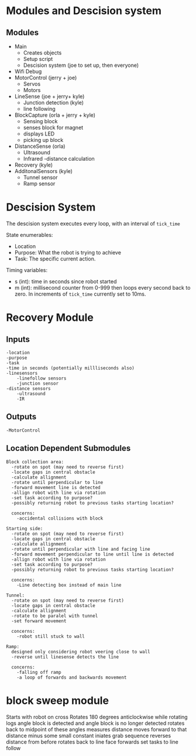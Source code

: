 # Modules and Descision system
## Modules
- Main
    - Creates objects
    - Setup script
    - Descision system (joe to set up, then everyone)
- Wifi Debug
- MotorControl (jerry + joe)
  - Servos
  - Motors
- LineSense (joe + jerry+ kyle)
    - Junction detection (kyle)
    - line following
- BlockCapture (orla + jerry + kyle)
    - Sensing block
    - senses block for magnet
    - displays LED
    - picking up block
- DistanceSense (orla)
    - Ultrasound
    - Infrared
    -distance calculation
- Recovery (kyle)
- AdditonalSensors (kyle)
  - Tunnel sensor
  - Ramp sensor

# Descision System
The descision system executes every loop, with an interval of `tick_time`

State enumerables:
 - Location
 - Purpose: What the robot is trying to achieve
 - Task: The specific current action.

 Timing variables:
 - s (int): time in seconds since robot started
 - m (int): millisecond counter from 0-999 then loops every second back to zero. In increments of `tick_time` currently set to 10ms.


# Recovery Module
  ## Inputs
    -location
    -purpose
    -task
    -time in seconds (potentially millliseconds also)
    -linesensors
        -linefollow sensors
        -junction sensor
    -distance sensors
        -ultrasound
        -IR

  ## Outputs
    -MotorControl

  ## Location Dependent Submodules

    Block collection area:
      -rotate on spot (may need to reverse first)
      -locate gaps in central obstacle
      -calculate allignment
      -rotate until perpendicular to line
      -forward movement line is detected
      -allign robot with line via rotation
      -set task according to purpose?
      -possibly returning robot to previous tasks starting location?
      
      concerns:
        -accidental collisions with block

    Starting side:
      -rotate on spot (may need to reverse first)
      -locate gaps in central obstacle
      -calculate allignment
      -rotate until perpendicular with line and facing line
      -forward movement perpendicular to line until line is detected
      -allign robot with line via rotation
      -set task according to purpose? 
      -possibly returning robot to previous tasks starting location?

      concerns:
        -Line detecting box instead of main line

    Tunnel:
      -rotate on spot (may need to reverse first)
      -locate gaps in central obstacle
      -calculate allignment
      -rotate to be paralel with tunnel
      -set forward movement

      concerns:
        -robot still stuck to wall

    Ramp:
      designed only considering robot veering close to wall
      -reverse until linesense detects the line 
    
      concerns:
        -falling off ramp
        -a loop of forwards and backwards movement

# block sweep module
  Starts with robot on cross
  Rotates 180 degrees anticlockwise
  while rotating logs angle block is detected and angle block is no longer detected
  rotates back to midpoint of these angles
  measures distance
  moves forward to that distance minus some small constant
  iniates grab sequence
  reverses distance from before
  rotates back to line face forwards
  set tasks to line follow

